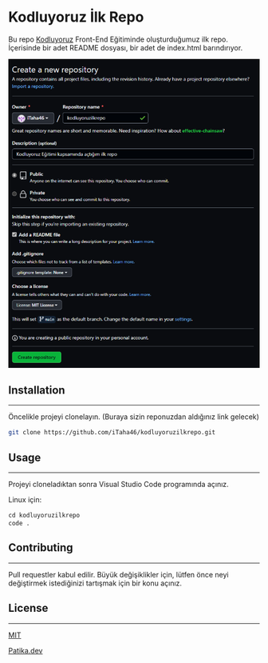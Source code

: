 # Kodluyoruz İlk Repo

Bu repo [Kodluyoruz](https://www.kodluyoruz.org) Front-End Eğitiminde oluşturduğumuz ilk repo. İçerisinde bir adet README dosyası, bir adet de index.html barındırıyor.

![github](GitHub.png)

## Installation
---
Öncelikle projeyi clonelayın. (Buraya sizin reponuzdan aldığınız link gelecek)
```bash
git clone https://github.com/iTaha46/kodluyoruzilkrepo.git
```

## Usage
---
Projeyi cloneladıktan sonra Visual Studio Code programında açınız.

Linux için:
```linux
cd kodluyoruzilkrepo
code .  
```

## Contributing
---
Pull requestler kabul edilir. Büyük değişiklikler için, lütfen önce neyi değiştirmek istediğinizi tartışmak için bir konu açınız.

## License
---
[MIT](https://choosealicense.com/licenses/mit/)

[Patika.dev](www.patika.dev)